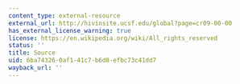 ```yaml
---
content_type: external-resource
external_url: http://hivinsite.ucsf.edu/global?page=cr09-00-00
has_external_license_warning: true
license: https://en.wikipedia.org/wiki/All_rights_reserved
status: ''
title: Source
uid: 6ba74326-0af1-41c7-b6d8-efbc73c41dd7
wayback_url: ''
---
```

